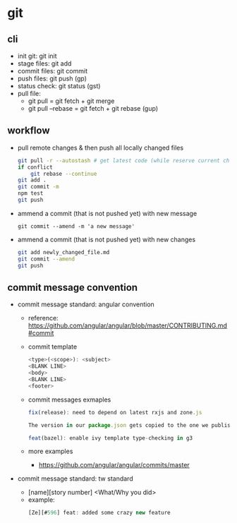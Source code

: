 # git

## cli
- init git: git init
- stage files: git add
- commit files: git commit
- push files: git push (gp)
- status check: git status (gst)
- pull file: 
	- git pull = git fetch + git merge
	- git pull –rebase = git fetch + git rebase (gup)

## workflow
- pull remote changes & then push all locally changed files
	```sh
	git pull -r --autostash # get latest code (while reserve current change)
	if conflict
		git rebase --continue
	git add .
	git commit -m
	npm test
	git push
	```
- ammend a commit (that is not pushed yet) with new message
	```
	git commit --amend -m 'a new message'
	```
- ammend a commit (that is not pushed yet) with new changes
	```sh
	git add newly_changed_file.md
	git commit --amend
	git push
	```

## commit message convention
- commit message standard: angular convention
  - reference: https://github.com/angular/angular/blob/master/CONTRIBUTING.md#commit
  - commit template
    ```js
    <type>(<scope>): <subject>
    <BLANK LINE>
    <body>
    <BLANK LINE>
    <footer>
    ```
  - commit messages exmaples
    ```js
    fix(release): need to depend on latest rxjs and zone.js

    The version in our package.json gets copied to the one we publish, and users need the latest of these.
    ```

    ```js
    feat(bazel): enable ivy template type-checking in g3
    ```
  - more examples
    - https://github.com/angular/angular/commits/master

- commit message standard: tw standard
  - [name][story number] <What/Why you did>
  - example:
    ```js
    [Ze][#596] feat: added some crazy new feature
    ```